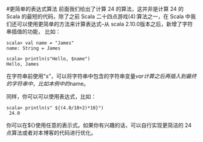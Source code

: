 #更简单的表达式算法
前面我们给出了计算 24 的算法，这并非是计算 24 的 Scala 的最短的代码，除了之前 Scala 二十四点游戏(4):算法之一，在 Scala 中我们还可以使用更简单的方法来计算表达式–从 scala 2.10.0版本之后，新增了字符串插值的功能，
比如：
```
scala> val name = "James"
name: String = James

scala> println(s"Hello, $name")
Hello, James
```
在字符串前使用"s”，可以将字符串中包含的字符串变量$var计算之后再插入到最终的字符串中，比如本例中的$name。

同样，你可以可以使用表达式，比如：
```
scala> println(s" ${(4.0/10+2)*10}")
 24.0
```
你可以在${}使用任意的表示式。如果你有兴趣的话，可以自行实现更简洁的 24 点算法或者对本博客的代码进行优化。
